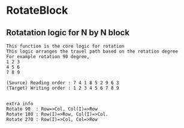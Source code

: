 # RotateBlock

## Rotatation logic for N by N block 

	This function is the core logic for rotation
	This logic arranges the travel path based on the rotation degree
	For example rotation 90 degree,
	1 2 3 
	4 5 6
	7 8 9
	
	(Source) Reading order : 7 4 1 8 5 2 9 6 3
	(Target) Writing order : 1 2 3 4 5 6 7 8 9 
	
	
	extra info
	Rotate 90  : Row=>Col, Col(I)=>Row
	Rotate 180 : Row(I)=>Row, Col(I)=>Col. 
	Rotate 270 : Row(I)=>Col, Col=>Row
		 